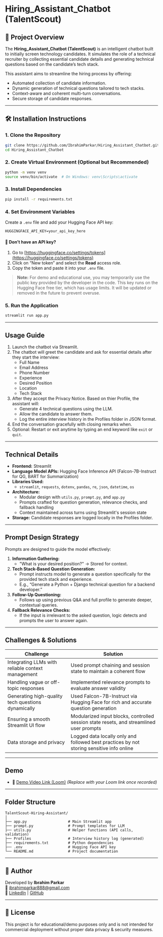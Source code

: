 # Hiring_Assistant_Chatbot (TalentScout)

## 🚀 Project Overview

The **Hiring_Assistant_Chatbot (TalentScout)** is an intelligent chatbot built to initially screen technology candidates. It simulates the role of a technical recruiter by collecting essential candidate details and generating technical questions based on the candidate’s tech stack. 

This assistant aims to streamline the hiring process by offering:
- Automated collection of candidate information.
- Dynamic generation of technical questions tailored to tech stacks.
- Context-aware and coherent multi-turn conversations.
- Secure storage of candidate responses.

---

## 🛠 Installation Instructions

### 1. Clone the Repository
```bash
git clone https://github.com/IbrahimParkar/Hiring_Assistant_Chatbot.git
cd Hiring_Assistant_Chatbot
```

### 2. Create Virtual Environment (Optional but Recommended)
```bash
python -m venv venv
source venv/bin/activate  # On Windows: venv\Scripts\activate
```

### 3. Install Dependencies
```bash
pip install -r requirements.txt
```

### 4. Set Environment Variables
Create a `.env` file and add your Hugging Face API key:
```
HUGGINGFACE_API_KEY=your_api_key_here
```
#### 🔑 Don’t have an API key?

1. Go to [https://huggingface.co/settings/tokens](https://huggingface.co/settings/tokens)  
2. Click on “New token” and select the **Read** access role.  
3. Copy the token and paste it into your `.env` file.

> **Note:** For demo and educational use, you may temporarily use the public key provided by the developer in the code. This key runs on the Hugging Face free tier, which has usage limits. It will be updated or removed in the future to prevent overuse.

### 5. Run the Application
```bash
streamlit run app.py
```

---

## Usage Guide

1. Launch the chatbot via Streamlit.
2. The chatbot will greet the candidate and ask for essential details after they start the interview:
   - Full Name
   - Email Address
   - Phone Number
   - Experience
   - Desired Position
   - Location
   - Tech Stack
3. After they accept the Privacy Notice. Based on thier Profile, the assistant will:
   - Generate 4 technical questions using the LLM.
   - Allow the candidate to answer them.
   - Log the entire interview history in the Profiles folder in JSON format.
4. End the conversation gracefully with closing remarks when.
5. Optional: Restart or exit anytime by typing an end keyword like `exit` or `quit`.

---

## Technical Details

- **Frontend:** Streamlit
- **Language Model APIs:** Hugging Face Inference API (Falcon-7B-Instruct for QG, BART for Summarization)
- **Libraries Used:**
  - `streamlit`, `requests`, `dotenv`, `pandas`, `re`, `json`, `datetime`, `os`
- **Architecture:**
  - Modular design with `utils.py`, `prompt.py`, and `app.py`
  - Prompts crafted for question generation, relevance checks, and fallback handling
  - Context maintained across turns using Streamlit's session state
- **Storage:** Candidate responses are logged locally in the Profiles folder.

---

## Prompt Design Strategy

Prompts are designed to guide the model effectively:

1. **Information Gathering:**
   - "What is your desired position?" → Stored for context.
2. **Tech Stack-Based Question Generation:**
   - Prompt instructs model to generate a question specifically for the provided tech stack and experience.
   - E.g., “Generate a Python + Django technical question for a backend developer.”
3. **Follow-Up Questioning:**
   - Follows up using previous Q&A and full profile to generate deeper, contextual queries.
4. **Fallback Relevance Checks:**
   - If the input is irrelevant to the asked question, logic detects and prompts the user to answer again.

---

## Challenges & Solutions

| Challenge | Solution |
|----------|----------|
| Integrating LLMs with reliable context management | Used prompt chaining and session state to maintain a coherent flow |
| Handling vague or off-topic responses | Implemented relevance prompts to evaluate answer validity |
| Generating high-quality tech questions dynamically | Used Falcon-7B-Instruct via Hugging Face for rich and accurate question generation |
| Ensuring a smooth Streamlit UI flow | Modularized input blocks, controlled session state resets, and streamlined user prompts |
| Data storage and privacy | Logged data locally only and followed best practices by not storing sensitive info online |

---

## Demo

- 🔗 [Demo Video Link (Loom)](https://loom.com/share/your-demo-url) *(Replace with your Loom link once recorded)*

---

## Folder Structure

```
TalentScout-Hiring-Assistant/
│
├── app.py                   # Main Streamlit app
├── prompt.py                # Prompt templates for LLM
├── utils.py                 # Helper functions (API calls, validation)
├── Profiles                 # Interview history log (generated)
├── requirements.txt         # Python dependencies
├── .env                     # Hugging Face API key
└── README.md                # Project documentation
```

---

## 📌 Author

Developed by **Ibrahim Parkar**  
📧 ibrahimparkar888@gmail.com  
🔗 [LinkedIn](https://www.linkedin.com/in/ibrahim-parkar-8004b1212) | [GitHub](https://github.com/IbrahimParkar)

---

## 📄 License

This project is for educational/demo purposes only and is not intended for commercial deployment without proper data privacy & security measures.
